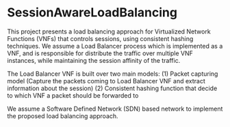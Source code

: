 # SessionAwareLoadBalancing

This project presents a load balancing approach for Virtualized Network Functions (VNFs) that controls sessions, using consistent hashing techniques.
We assume a Load Balancer process which is implemented as a VNF, and is responsible for distribute the traffic over multiple VNF instances, while maintaining the session affinity of the traffic.

The Load Balancer VNF is built over two main models:
(1) Packet capturing model (Capture the packets coming to Load Balancer VNF and extract information about the session)
(2) Consistent hashing function that decide to which VNF a packet should be forwarded to

We assume a Software Defined Network (SDN) based network to implement the proposed load balancing approach.
